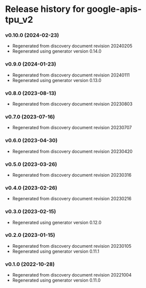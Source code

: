 # Release history for google-apis-tpu_v2

### v0.10.0 (2024-02-23)

* Regenerated from discovery document revision 20240205
* Regenerated using generator version 0.14.0

### v0.9.0 (2024-01-23)

* Regenerated from discovery document revision 20240111
* Regenerated using generator version 0.13.0

### v0.8.0 (2023-08-13)

* Regenerated from discovery document revision 20230803

### v0.7.0 (2023-07-16)

* Regenerated from discovery document revision 20230707

### v0.6.0 (2023-04-30)

* Regenerated from discovery document revision 20230420

### v0.5.0 (2023-03-26)

* Regenerated from discovery document revision 20230316

### v0.4.0 (2023-02-26)

* Regenerated from discovery document revision 20230216

### v0.3.0 (2023-02-15)

* Regenerated using generator version 0.12.0

### v0.2.0 (2023-01-15)

* Regenerated from discovery document revision 20230105
* Regenerated using generator version 0.11.1

### v0.1.0 (2022-10-28)

* Regenerated from discovery document revision 20221004
* Regenerated using generator version 0.11.0

